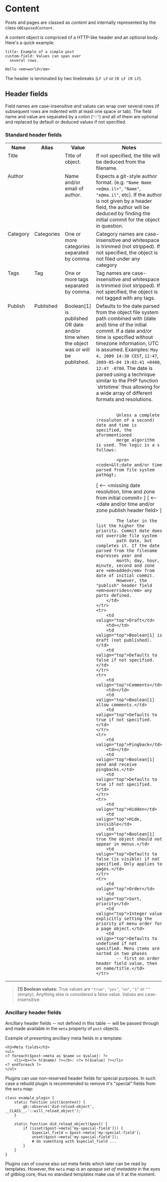 # Content

Posts and pages are classed as *content* and internally represented by the class `GBExposedContent`.

A content object is compriced of a HTTP-like header and an optional body. Here's a quick example:

	title: Example of a simple post
	custom-field: Values can span over
	  several rows.
	
	Hello <em>world</em>

The header is terminated by two linebreaks (`LF LF` or `CR LF CR LF`).

## Header fields

Field names are case-insensitive and values can wrap over several rows (if subsequent rows are indented with at least one space or tab). The field name and value are separated by a colon (`":"`) and all of them are optional and replaced by default or deduced values if not specified.

### Standard header fields

<table>
	<tr>
		<th>Name</th><th>Alias</th><th>Value</th><th>Notes</th>
	</tr>
	<tr>
		<td valign="top">Title</td>
		<td></td>
		<td valign="top">Title of object.</td>
		<td valign="top">If not specified, the title will be deduced from the filename.</td>
	</tr>
	<tr>
		<td valign="top">Author</td>
		<td></td>
		<td valign="top">Name and/or email of author.</td>
		<td valign="top">
			Expects a git-style author format. (e.g. <code>"Name Name &lt;e@ma.il&gt;"</code>, 
			<code>"Name"</code>, <code>"e@ma.il"</code>, etc). If the author is not given by a
			header field, the author will be deduced by finding the initial commit for the
			object in question.
		</td>
	</tr>
	<tr>
		<td valign="top">Category</td>
		<td valign="top">Categories</td>
		<td valign="top">One or more categories separated by comma.</td>
		<td valign="top">
			Category names are case-insensitive and whitespace is trimmed (not stripped).
			If not specified, the object is not filed under any category
		</td>
	</tr>
	<tr>
		<td valign="top">Tags</td>
		<td valign="top">Tag</td>
		<td valign="top">One or more tags separated by comma.</td>
		<td valign="top">
			Tag names are case-insensitive and whitespace is trimmed (not stripped).
			If not specified, the object is not tagged with any tags.
		</td>
	</tr>
	<tr>
		<td valign="top">Publish</td>
		<td valign="top">Published</td>
		<td valign="top">Boolean[1] is published OR date and/or time when the object was or will be published.</td>
		<td valign="top">
			Defaults to the date parsed from the object file system path combined with
			(date and) time of the initial commit. If a date and/or time is specified without 
			timezone information, UTC is assumed. Examples: <code>May 4, 2009 14:30 CEST</code>, 
			<code>12:47</code>, <code>2009-05-04 19:03:41 +0400</code>, <code>12:47 -0700</code>. The date is
			parsed using a technique similar to the PHP function `strtotime` thus allowing for a
			wide array of different formats and resolutions.<br/><br/>
			
			Unless a complete (resoluton of a second) date and time is specified, the aforementioned
			merge algorithm is used. The logic is a s follows:
			
			<pre><code>&lt;date and/or time parsed from file system path&gt;
  [ &lt;-- &lt;missing date resolution, time and zone from initial commit&gt; ]
  [ &lt;-- &lt;date and/or time and/or zone publish header field&gt; ]</code></pre>
			
			The later in the list the higher the priority. Commit date does not override file system
			path date, but completes it. If the date parsed from the filename expresses year and 
			month; day, hour, minute, second and zone are <em>added</em> from date of initial commit.
			However, the "publish" header field <em>overrides</em> any parts defined.
		</td>
	</tr>
	<tr>
		<td valign="top">Draft</td>
		<td></td>
		<td valign="top">Boolean[1] is draft (not published).</td>
		<td valign="top">Defaults to false if not specified.</td>
	</tr>
	<tr>
		<td valign="top">Comments</td>
		<td></td>
		<td valign="top">Boolean[1] allow comments.</td>
		<td valign="top">Defaults to true if not specified.</td>
	</tr>
	<tr>
		<td valign="top">Pingback</td>
		<td></td>
		<td valign="top">Boolean[1] send and receive pingbacks.</td>
		<td valign="top">Defaults to true if not specified.</td>
	</tr>
	<tr>
		<td valign="top">Hidden</td>
		<td valign="top">Hide, invisible</td>
		<td valign="top">Boolean[1] true the object should not appear in menus.</td>
		<td valign="top">Defaults to false (is visible) if not specified. Only applies to pages.</td>
	</tr>
	<tr>
		<td valign="top">Order</td>
		<td valign="top">Sort, priority</td>
		<td valign="top">Integer value explicitly setting the priority of menu order for a page object.</td>
		<td valign="top">Defaults to undefined if not specified. Menu items are sorted in two phases 
			-- first on order header field value, then on name/title.</td>
	</tr>
</table>

> **[1] Boolean values:** True values are `"true"`, `"yes"`, `"on"`, `"1"` or `""` (empty).
> Anything else is considered a false value. Values are case-insensitive.


### Ancillary header fields

Ancillary header fields -- not defined in this table -- will be passed through and made 
available in the `meta` property of `post` objects.

Example of presenting ancillary meta fields in a template:

	<h3>Meta fields</h3>
	<ul>
	<? foreach($post->meta as $name => $value): ?>
		<li><b><?= h($name) ?></b>: <?= h($value) ?></li>
	<? endforeach ?>
	</ul>

Plugins can use non-reserved header fields for special purposes. In such case a rebuild 
plugin is recommended to remove it's "special" fields from the `meta` map:

	class example_plugin {
		static function init($context) {
			gb::observe('did-reload-object', __CLASS__.'::will_reload_object');
		}
		
		static function did_reload_object($post) {
			if (isset($post->meta['my-special-field'])) {
				$special_field = $post->meta['my-special-field'];
				unset($post->meta['my-special-field']);
				# do something with $special_field ...
			}
		}
	}

Plugins can of course also *set* meta fields which later can be read by templates. However, the `meta` map is an *opaque set of metadata* in the eyes of gitblog core, thus no standard templates make use of it at the moment.
